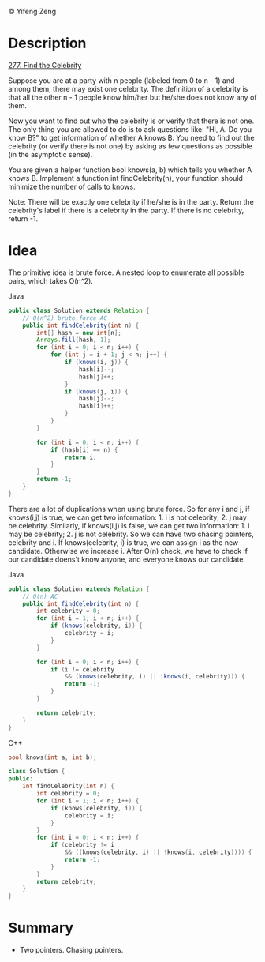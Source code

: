 &copy; Yifeng Zeng

# Description

[277. Find the Celebrity](https://leetcode.com/problems/find-the-celebrity/description/)

Suppose you are at a party with n people (labeled from 0 to n - 1) and among them, there may exist one celebrity. The definition of a celebrity is that all the other n - 1 people know him/her but he/she does not know any of them.

Now you want to find out who the celebrity is or verify that there is not one. The only thing you are allowed to do is to ask questions like: "Hi, A. Do you know B?" to get information of whether A knows B. You need to find out the celebrity (or verify there is not one) by asking as few questions as possible (in the asymptotic sense).

You are given a helper function bool knows(a, b) which tells you whether A knows B. Implement a function int findCelebrity(n), your function should minimize the number of calls to knows.

Note: There will be exactly one celebrity if he/she is in the party. Return the celebrity's label if there is a celebrity in the party. If there is no celebrity, return -1.

# Idea

The primitive idea is brute force. A nested loop to enumerate all possible pairs, which takes O(n^2).

Java
```java
public class Solution extends Relation {
    // O(n^2) brute force AC
    public int findCelebrity(int n) {
        int[] hash = new int[n];
        Arrays.fill(hash, 1);
        for (int i = 0; i < n; i++) {
            for (int j = i + 1; j < n; j++) {
                if (knows(i, j)) {
                    hash[i]--;
                    hash[j]++;
                }
                if (knows(j, i)) {
                    hash[j]--;
                    hash[i]++;
                }
            }
        }

        for (int i = 0; i < n; i++) {
            if (hash[i] == n) {
                return i;
            }
        }
        return -1;
    }
}
```

There are a lot of duplications when using brute force. So for any i and j, if knows(i,j) is true, we can get two information: 1. i is not celebrity; 2. j may be celebrity. Similarly, if knows(i,j) is false, we can get two information: 1. i may be celebrity; 2. j is not celebrity. So we can have two chasing pointers, celebrity and i. If knows(celebrity, i) is true, we can assign i as the new candidate. Otherwise we increase i. After O(n) check, we have to check if our candidate doens't know anyone, and everyone knows our candidate.

Java
```java
public class Solution extends Relation {
    // O(n) AC
    public int findCelebrity(int n) {
        int celebrity = 0;
        for (int i = 1; i < n; i++) {
            if (knows(celebrity, i)) {
                celebrity = i;
            }
        }

        for (int i = 0; i < n; i++) {
            if (i != celebrity
                && (knows(celebrity, i) || !knows(i, celebrity))) {
                return -1;
            }
        }

        return celebrity;
    }
}
```

C++
```cpp
bool knows(int a, int b);

class Solution {
public:
    int findCelebrity(int n) {
        int celebrity = 0;
        for (int i = 1; i < n; i++) {
            if (knows(celebrity, i)) {
                celebrity = i;
            }
        }
        for (int i = 0; i < n; i++) {
            if (celebrity != i
                && ((knows(celebrity, i) || !knows(i, celebrity)))) {
                return -1;
            }
        }
        return celebrity;
    }
}
```

# Summary
- Two pointers. Chasing pointers.

